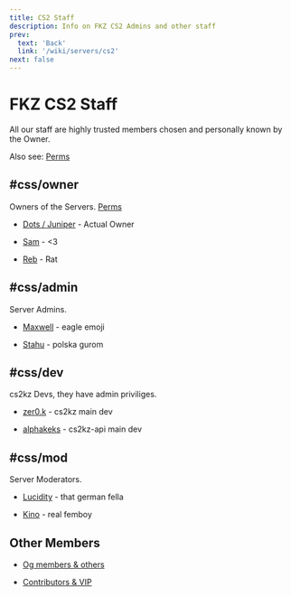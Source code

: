 ```yaml
---
title: CS2 Staff
description: Info on FKZ CS2 Admins and other staff
prev: 
  text: 'Back'
  link: '/wiki/servers/cs2'
next: false
---
```


# FKZ CS2 Staff

All our staff are highly trusted members chosen and personally known by the Owner.

Also see: [Perms](/wiki/servers/cs2/staff)

## #css/owner

Owners of the Servers. [Perms](/wiki/servers/cs2/staff)

- [Dots / Juniper](https://steamcommunity.com/profiles/76561198268569118) - Actual Owner 

- [Sam](https://steamcommunity.com/profiles/76561198326103116) - <3

- [Reb](https://steamcommunity.com/profiles/76561198139427758) - Rat

## #css/admin

Server Admins.

- [Maxwell](https://steamcommunity.com/profiles/76561198241119894) - eagle emoji

- [Stahu](https://steamcommunity.com/profiles/76561198120551466) - polska gurom


## #css/dev

cs2kz Devs, they have admin priviliges.

- [zer0.k](https://steamcommunity.com/profiles/76561198118681904) - cs2kz main dev

- [alphakeks](https://steamcommunity.com/profiles/76561198282622073) - cs2kz-api main dev


## #css/mod

Server Moderators.

- [Lucidity](https://steamcommunity.com/profiles/76561198207657755) - that german fella

- [Kino](https://steamcommunity.com/profiles/76561198355327911) - real femboy


## Other Members

- [Og members & others](/wiki/servers/cs2/og)

- [Contributors & VIP](/wiki/donators)